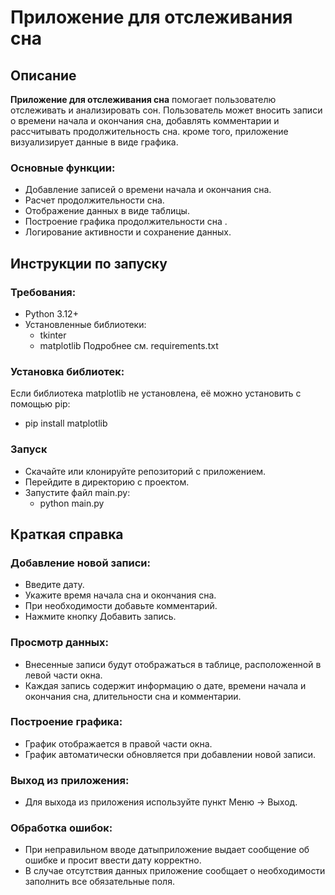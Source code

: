 # Приложение для отслеживания сна
## Описание
**Приложение для отслеживания сна** помогает пользователю отслеживать и анализировать сон. Пользователь может вносить записи о времени начала и окончания сна, добавлять комментарии и рассчитывать продолжительность сна. кроме того, приложение визуализирует данные в виде графика.

### Основные функции:
- Добавление записей о времени начала и окончания сна.
- Расчет продолжительности сна.
- Отображение данных в виде таблицы.
- Построение графика продолжительности сна .
- Логирование активности и сохранение данных.

## Инструкции по запуску
### Требования:
- Python 3.12+
- Установленные библиотеки:
  - tkinter
  - matplotlib
Подробнее см. requirements.txt

### Установка библиотек:
Если библиотека matplotlib не установлена, её можно установить с помощью pip:
- pip install matplotlib

### Запуск
- Скачайте или клонируйте репозиторий с приложением.
- Перейдите в директорию с проектом.
- Запустите файл main.py:
  - python main.py

## Краткая справка
### Добавление новой записи:
- Введите дату.
- Укажите время начала сна и окончания сна.
- При необходимости добавьте комментарий.
- Нажмите кнопку Добавить запись.
  
### Просмотр данных:
- Внесенные записи будут отображаться в таблице, расположенной в левой части окна.
- Каждая запись содержит информацию о дате, времени начала и окончания сна, длительности сна и комментарии.
  
### Построение графика:
- График отображается в правой части окна.
- График автоматически обновляется при добавлении новой записи.
  
### Выход из приложения:
- Для выхода из приложения используйте пункт Меню -> Выход.
  
### Обработка ошибок:
- При неправильном вводе датыприложение выдает сообщение об ошибке и просит ввести дату корректно.
- В случае отсутствия данных приложение сообщает о необходимости заполнить все обязательные поля.
